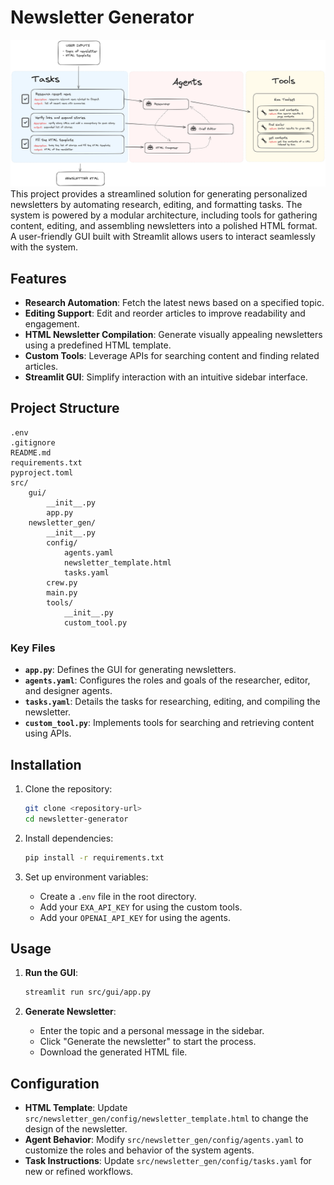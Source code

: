 # Newsletter Generator

![Crewai-Newsletter-Image](https://github.com/othmansamih/Agents-Powered-Newsletter/blob/main/assets/crewai-newsletter.png)
This project provides a streamlined solution for generating personalized newsletters by automating research, editing, and formatting tasks. The system is powered by a modular architecture, including tools for gathering content, editing, and assembling newsletters into a polished HTML format. A user-friendly GUI built with Streamlit allows users to interact seamlessly with the system.

## Features
- **Research Automation**: Fetch the latest news based on a specified topic.
- **Editing Support**: Edit and reorder articles to improve readability and engagement.
- **HTML Newsletter Compilation**: Generate visually appealing newsletters using a predefined HTML template.
- **Custom Tools**: Leverage APIs for searching content and finding related articles.
- **Streamlit GUI**: Simplify interaction with an intuitive sidebar interface.

## Project Structure
```
.env
.gitignore
README.md
requirements.txt
pyproject.toml
src/
    gui/
        __init__.py
        app.py
    newsletter_gen/
        __init__.py
        config/
            agents.yaml
            newsletter_template.html
            tasks.yaml
        crew.py
        main.py
        tools/
            __init__.py
            custom_tool.py
```

### Key Files
- **`app.py`**: Defines the GUI for generating newsletters.
- **`agents.yaml`**: Configures the roles and goals of the researcher, editor, and designer agents.
- **`tasks.yaml`**: Details the tasks for researching, editing, and compiling the newsletter.
- **`custom_tool.py`**: Implements tools for searching and retrieving content using APIs.

## Installation

1. Clone the repository:
   ```bash
   git clone <repository-url>
   cd newsletter-generator
   ```

2. Install dependencies:
   ```bash
   pip install -r requirements.txt
   ```

3. Set up environment variables:
   - Create a `.env` file in the root directory.
   - Add your `EXA_API_KEY` for using the custom tools.
   - Add your `OPENAI_API_KEY` for using the agents.

## Usage

1. **Run the GUI**:
   ```bash
   streamlit run src/gui/app.py
   ```

2. **Generate Newsletter**:
   - Enter the topic and a personal message in the sidebar.
   - Click "Generate the newsletter" to start the process.
   - Download the generated HTML file.

## Configuration
- **HTML Template**:
  Update `src/newsletter_gen/config/newsletter_template.html` to change the design of the newsletter.
- **Agent Behavior**:
  Modify `src/newsletter_gen/config/agents.yaml` to customize the roles and behavior of the system agents.
- **Task Instructions**:
  Update `src/newsletter_gen/config/tasks.yaml` for new or refined workflows.
